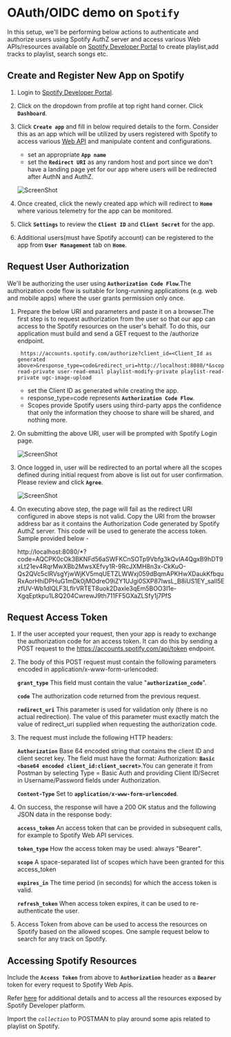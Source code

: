 # OAuth/OIDC demo on **`Spotify`**

In this setup, we'll be performing below actions to authenticate and authorize users using Spotify AuthZ server and access various Web APIs/resources available on [Spotify Developer Portal](https://developer.spotify.com/) to create playlist,add tracks to playlist, search songs etc. 

## Create and Register New App on Spotify
1. Login to [Spotify Developer Portal](https://developer.spotify.com/).
2. Click on the dropdown from profile at top right hand corner. Click **`Dashboard`**.
3. Click **`Create app`** and fill in below required details to the form. Consider this as an app which will be utilized by users registered with Spotify to access various [Web API](https://developer.spotify.com/documentation/web-api) and manipulate content and configurations.
   * set an appropriate **`App name`**
   * set the **`Redirect URI`** as any random host and port since we don't have a landing page yet for our app where users will be redirected after AuthN and AuthZ. 
   
   ![ScreenShot](/images/spotify-create-app.PNG?raw=true) 
   
4. Once created, click the newly created app which will redirect to **`Home`** where various telemetry for the app can be monitored.
5. Click **`Settings`** to review the **`Client ID`** and **`Client Secret`** for the app.
6. Additional users(must have Spotify account) can be registered to the app from **`User Management`** tab on **`Home`**.

## Request User Authorization
We'll be authorizing the user using **`Authorization Code Flow`**.The authorization code flow is suitable for long-running applications (e.g. web and mobile apps) where the user grants permission only once.
1. Prepare the below URI and parameters and paste it on a browser.The first step is to request authorization from the user so that our app can access to the Spotify resources on the user's behalf. To do this, our application must build and send a GET request to the /authorize endpoint.
   
        https://accounts.spotify.com/authorize?client_id=<Client_Id as generated above>&response_type=code&redirect_uri=http://localhost:8080/*&scope=user-read-private user-read-email playlist-modify-private playlist-read-private ugc-image-upload
        
     * set the Client ID as generated while creating the app.
     * response_type=code represents **`Authorization Code Flow`**.
     * Scopes provide Spotify users using third-party apps the confidence that only the information they choose to share will be shared, and nothing more.
     
2. On submitting the above URI, user will be prompted with Spotify Login page.      
   
   ![ScreenShot](/images/spotify-login.PNG?raw=true)   
   
3. Once logged in, user will be redirected to an portal where all the scopes defined during initial request from above is list out for user confirmation. Please review and click **`Agree`**.   
   
   ![ScreenShot](/images/spotify-authorize.PNG?raw=true)  
   
4. On executing above step, the page will fail as the redirect URI configured in above steps is not valid. Copy the URI from the browser address bar as it contains the Authorization Code generated by Spotify AuthZ server. This code will be used to generate the access token. Sample provided below - 
      
      
      http://localhost:8080/*?code=AQCPK0cOk3BKNFd56aSWFKCnSOTp9Vbfg3kQvIA4QgxB9hDT9xLt21ev4RqrMwXBb2MwsXEfvy1R-9RcJXMH8n3x-CkKuO-Qs2QVc5clRVsgYjwWjKV5mqUETZLWWxj059dBqmAPKHwXDaukKfbquRxAorHhiDPHuG1mDk0jMOdreO9iZY1UJgi0SXP87lwsL_B8iUS1EY_saIl5EzfUV-Wb1dIQLF3LfIrVRTET8uok2Daxle3qEm5BOO3I1e-XgqEptkpu1L8Q204CwrewJ9th711FF5GXaZLSfy1j7PfS
      
 
## Request Access Token
1. If the user accepted your request, then your app is ready to exchange the authorization code for an access token. It can do this by sending a POST request to the https://accounts.spotify.com/api/token endpoint.
2. The body of this POST request must contain the following parameters encoded in application/x-www-form-urlencoded:

    **`grant_type`**	    This field must contain the value "**`authorization_code`**".
   
    **`code`**		        The authorization code returned from the previous request.
    
    **`redirect_uri`**	    This parameter is used for validation only (there is no actual redirection). The value of this parameter must exactly match the value of redirect_uri supplied when requesting the authorization code.
3. The request must include the following HTTP headers:
    
    **`Authorization`**	Base 64 encoded string that contains the client ID and client secret key. The field must have the format: Authorization: **`Basic <base64 encoded client_id:client_secret>`**.You can generate it from Postman by selecting Type = Basic Auth and providing Client ID/Secret in Username/Password fields under Authorization.
    
    **`Content-Type`**	Set to **`application/x-www-form-urlencoded`**.
    
4. On success, the response will have a 200 OK status and the following JSON data in the response body:

    **`access_token`**	An access token that can be provided in subsequent calls, for example to Spotify Web API services.
    
    **`token_type`**	How the access token may be used: always "Bearer".
    
    **`scope`**	    	A space-separated list of scopes which have been granted for this access_token
    
    **`expires_in`**	The time period (in seconds) for which the access token is valid.
    
    **`refresh_token`**	When access token expires, it can be used to re-authenticate the user.	
    
5. Access Token from above can be used to access the resources on Spotify based on the allowed scopes.
   One sample request below to search for any track on Spotify. 
   
## Accessing Spotify Resources
Include the **`Access Token`** from above to **`Authorization`** header as a **`Bearer`** token for every request to Spotify Web Apis.

Refer [here](https://developer.spotify.com/documentation/web-api) for additional details and to access all the resources exposed by Spotify Developer platform.

Import the _`collection`_ to POSTMAN to play around some apis related to playlist on Spotify.


       
